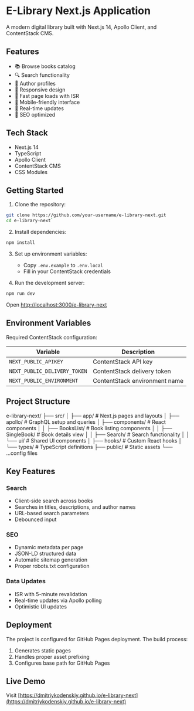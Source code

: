 # E-Library Next.js Application

A modern digital library built with Next.js 14, Apollo Client, and ContentStack CMS.

## Features

- 📚 Browse books catalog
- 🔍 Search functionality
- 👤 Author profiles
- 🎨 Responsive design
- 🚀 Fast page loads with ISR
- 📱 Mobile-friendly interface
- 🔄 Real-time updates
- 🎯 SEO optimized

## Tech Stack

- Next.js 14
- TypeScript
- Apollo Client
- ContentStack CMS
- CSS Modules

## Getting Started

1. Clone the repository:
```bash
git clone https://github.com/your-username/e-library-next.git
cd e-library-next`
```

2. Install dependencies:
```bash
npm install
```

3. Set up environment variables:
   - Copy `.env.example` to `.env.local`
   - Fill in your ContentStack credentials

4. Run the development server:
```bash
npm run dev
```

Open [http://localhost:3000/e-library-next](http://localhost:3000/e-library-next)

## Environment Variables

Required ContentStack configuration:

| Variable | Description |
|----------|-------------|
| `NEXT_PUBLIC_APIKEY` | ContentStack API key |
| `NEXT_PUBLIC_DELIVERY_TOKEN` | ContentStack delivery token |
| `NEXT_PUBLIC_ENVIRONMENT` | ContentStack environment name |

## Project Structure

e-library-next/
├── src/
│ ├── app/ # Next.js pages and layouts
│ ├── apollo/ # GraphQL setup and queries
│ ├── components/ # React components
│ │ ├── BooksList/ # Book listing components
│ │ ├── SingleBook/ # Book details view
│ │ ├── Search/ # Search functionality
│ │ └── ui/ # Shared UI components
│ ├── hooks/ # Custom React hooks
│ └── types/ # TypeScript definitions
├── public/ # Static assets
└── ...config files

## Key Features

### Search
- Client-side search across books
- Searches in titles, descriptions, and author names
- URL-based search parameters
- Debounced input

### SEO
- Dynamic metadata per page
- JSON-LD structured data
- Automatic sitemap generation
- Proper robots.txt configuration

### Data Updates
- ISR with 5-minute revalidation
- Real-time updates via Apollo polling
- Optimistic UI updates

## Deployment

The project is configured for GitHub Pages deployment. The build process:
1. Generates static pages
2. Handles proper asset prefixing
3. Configures base path for GitHub Pages

## Live Demo

Visit [https://dmitriykodenskiy.github.io/e-library-next](https://dmitriykodenskiy.github.io/e-library-next)